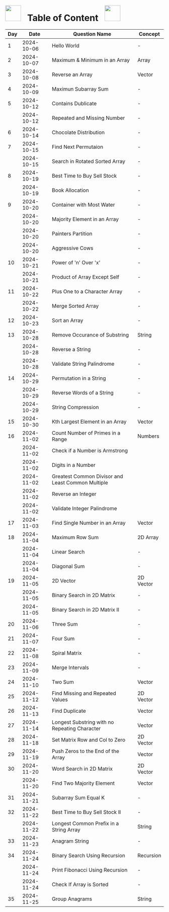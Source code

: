 # <img src="https://user-images.githubusercontent.com/74038190/213844263-a8897a51-32f4-4b3b-b5c2-e1528b89f6f3.png" width="50px" /> &nbsp; Table of Content &nbsp; <img src="https://user-images.githubusercontent.com/74038190/213844263-a8897a51-32f4-4b3b-b5c2-e1528b89f6f3.png" width="50px" />

| Day | Date       | Question Name                                     | Concept   |
| --- | ---------- | ------------------------------------------------- | --------- |
| 1   | 2024-10-06 | Hello World                                       | -         |
| 2   | 2024-10-07 | Maximum & Minimum in an Array                     | Array     |
| 3   | 2024-10-08 | Reverse an Array                                  | Vector    |
| 4   | 2024-10-09 | Maximun Subarray Sum                              | -         |
| 5   | 2024-10-12 | Contains Dublicate                                | -         |
|     | 2024-10-12 | Repeated and Missing Number                       | -         |
| 6   | 2024-10-14 | Chocolate Distribution                            | -         |
| 7   | 2024-10-15 | Find Next Permutaion                              | -         |
|     | 2024-10-15 | Search in Rotated Sorted Array                    | -         |
| 8   | 2024-10-19 | Best Time to Buy Sell Stock                       | -         |
|     | 2024-10-19 | Book Allocation                                   | -         |
| 9   | 2024-10-20 | Container with Most Water                         | -         |
|     | 2024-10-20 | Majority Element in an Array                      | -         |
|     | 2024-10-20 | Painters Partition                                | -         |
|     | 2024-10-20 | Aggressive Cows                                   | -         |
| 10  | 2024-10-21 | Power of 'n' Over 'x'                             | -         |
|     | 2024-10-21 | Product of Array Except Self                      | -         |
| 11  | 2024-10-22 | Plus One to a Character Array                     | -         |
|     | 2024-10-22 | Merge Sorted Array                                | -         |
| 12  | 2024-10-23 | Sort an Array                                     | -         |
| 13  | 2024-10-28 | Remove Occurance of Substring                     | String    |
|     | 2024-10-28 | Reverse a String                                  | -         |
|     | 2024-10-28 | Validate String Palindrome                        | -         |
| 14  | 2024-10-29 | Permutation in a String                           | -         |
|     | 2024-10-29 | Reverse Words of a String                         | -         |
|     | 2024-10-29 | String Compression                                | -         |
| 15  | 2024-10-30 | Kth Largest Element in an Array                   | Vector    |
| 16  | 2024-11-02 | Count Number of Primes in a Range                 | Numbers   |
|     | 2024-11-02 | Check if a Number is Armstrong                    |           |
|     | 2024-11-02 | Digits in a Number                                |           |
|     | 2024-11-02 | Greatest Common Divisor and Least Common Multiple |           |
|     | 2024-11-02 | Reverse an Integer                                |           |
|     | 2024-11-02 | Validate Integer Palindrome                       |           |
| 17  | 2024-11-03 | Find Single Number in an Array                    | Vector    |
| 18  | 2024-11-04 | Maximum Row Sum                                   | 2D Array  |
|     | 2024-11-04 | Linear Search                                     | -         |
|     | 2024-11-04 | Diagonal Sum                                      | -         |
| 19  | 2024-11-05 | 2D Vector                                         | 2D Vector |
|     | 2024-11-05 | Binary Search in 2D Matrix                        | -         |
|     | 2024-11-05 | Binary Search in 2D Matrix II                     | -         |
| 20  | 2024-11-06 | Three Sum                                         | -         |
| 21  | 2024-11-07 | Four Sum                                          | -         |
| 22  | 2024-11-08 | Spiral Matrix                                     | -         |
| 23  | 2024-11-09 | Merge Intervals                                   | -         |
| 24  | 2024-11-10 | Two Sum                                           | Vector    |
| 25  | 2024-11-12 | Find Missing and Repeated Values                  | 2D Vector |
| 26  | 2024-11-13 | Find Duplicate                                    | Vector    |
| 27  | 2024-11-14 | Longest Substring with no Repeating Character     | Vector    |
| 28  | 2024-11-18 | Set Matrix Row and Col to Zero                    | 2D Vector |
| 29  | 2024-11-19 | Push Zeros to the End of the Array                | Vector    |
| 30  | 2024-11-20 | Word Search in 2D Matrix                          | 2D Vector |
|     | 2024-11-20 | Find Two Majority Element                         | Vector    |
| 31  | 2024-11-21 | Subarray Sum Equal K                              | -         |
| 32  | 2024-11-22 | Best Time to Buy Sell Stock II                    | -         |
|     | 2024-11-22 | Longest Common Prefix in a String Array           | String    |
| 33  | 2024-11-23 | Anagram String                                    | -         |
| 34  | 2024-11-24 | Binary Search Using Recursion                     | Recursion |
|     | 2024-11-24 | Print Fibonacci Using Recursion                   | -         |
|     | 2024-11-24 | Check If Array is Sorted                          | -         |
| 35  | 2024-11-25 | Group Anagrams                                    | String    |
